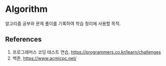 # Algorithm

알고리즘 공부와 문제 풀이를 기록하여 학습 정리에 사용할 목적.


## References
  1. 프로그래머스 코딩 테스트 연습, https://programmers.co.kr/learn/challenges
  2. 백준, https://www.acmicpc.net/
